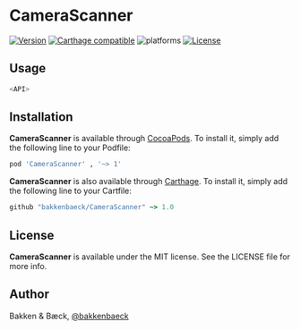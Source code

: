 # CameraScanner

[![Version](https://img.shields.io/cocoapods/v/CameraScanner.svg?style=flat)](https://cocoapods.org/pods/CameraScanner)
[![Carthage compatible](https://img.shields.io/badge/Carthage-compatible-4BC51D.svg?style=flat)](https://github.com/bakkenbaeck/CameraScanner)
![platforms](https://img.shields.io/badge/platforms-iOS%20%7C%20OS%20X%20%7C%20watchOS%20%7C%20tvOS%20-lightgrey.svg)
[![License](https://img.shields.io/cocoapods/l/CameraScanner.svg?style=flat)](https://cocoapods.org/pods/DATAStack)


## Usage

```swift
<API>
```

## Installation

**CameraScanner** is available through [CocoaPods](http://cocoapods.org). To install
it, simply add the following line to your Podfile:

```ruby
pod 'CameraScanner' , '~> 1'
```

**CameraScanner** is also available through [Carthage](https://github.com/Carthage/Carthage). To install
it, simply add the following line to your Cartfile:

```ruby
github "bakkenbaeck/CameraScanner" ~> 1.0
```

## License

**CameraScanner** is available under the MIT license. See the LICENSE file for more info.

## Author

Bakken & Bæck, [@bakkenbaeck](https://twitter.com/bakkenbaeck)
